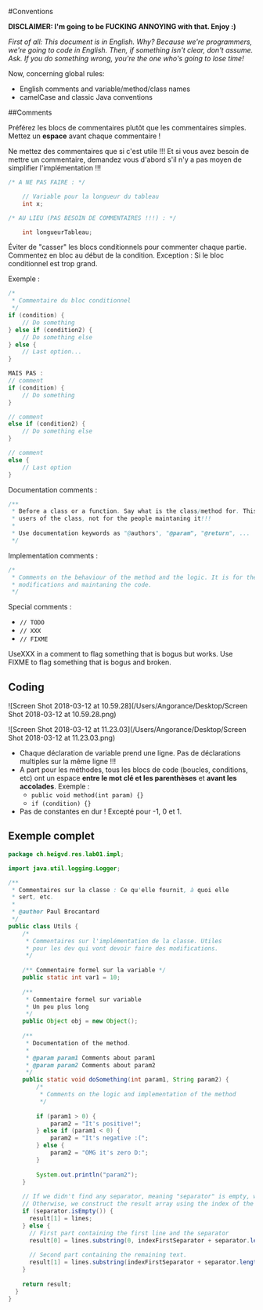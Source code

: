 #Conventions

**DISCLAIMER: I'm going to be FUCKING ANNOYING with that. Enjoy :)**

*First of all: This document is in English. Why? Because we're programmers, we're going to code in English. Then, if something isn't clear, don't assume. Ask. If you do something wrong, you're the one who's going to lose time!*

Now, concerning global rules:

+ English comments and variable/method/class names
+ camelCase and classic Java conventions

##Comments

Préférez les blocs de commentaires plutôt que les commentaires simples. Mettez un **espace** avant chaque commentaire !

Ne mettez des commentaires que si c'est utile !!! Et si vous avez besoin de mettre un commentaire, demandez vous d'abord s'il n'y a pas moyen de simplifier l'implémentation !!!

```java
/* A NE PAS FAIRE : */

	// Variable pour la longueur du tableau
	int x;

/* AU LIEU (PAS BESOIN DE COMMENTAIRES !!!) : */

	int longueurTableau;
```

Éviter de "casser" les blocs conditionnels pour commenter chaque partie. Commentez en bloc au début de la condition. Exception : Si le bloc conditionnel est trop grand.



Exemple :

```java
/*
 * Commentaire du bloc conditionnel
 */
if (condition) {
    // Do something
} else if (condition2) {
    // Do something else
} else {
    // Last option...
}

MAIS PAS :
// comment
if (condition) {
    // Do something
}

// comment
else if (condition2) {
    // Do something else
}

// comment
else {
    // Last option
}
```

Documentation comments :

```java
/**
 * Before a class or a function. Say what is the class/method for. This documentation is for
 * users of the class, not for the people maintaning it!!!
 *
 * Use documentation keywords as "@authors", "@param", "@return", ...
 */
```







Implementation comments :

```java
/*
 * Comments on the behaviour of the method and the logic. It is for the devs, to help for further 
 * modifications and maintaning the code.
 */
```

Special comments :

+ `// TODO`
+ `// XXX`
+ `// FIXME`

UseXXX in a comment to flag something that is bogus but works. Use FIXME to flag something that is bogus and broken.

## Coding

![Screen Shot 2018-03-12 at 10.59.28](/Users/Angorance/Desktop/Screen Shot 2018-03-12 at 10.59.28.png)

![Screen Shot 2018-03-12 at 11.23.03](/Users/Angorance/Desktop/Screen Shot 2018-03-12 at 11.23.03.png)

+ Chaque déclaration de variable prend une ligne. Pas de déclarations multiples sur la même ligne !!!
+ A part pour les méthodes, tous les blocs de code (boucles, conditions, etc) ont un espace **entre le mot clé et les parenthèses** et **avant les accolades**. Exemple : 
  + `public void method(int param) {}`
  + `if (condition) {}`
+ Pas de constantes en dur ! Excepté pour -1, 0 et 1.











## Exemple complet

```java
package ch.heigvd.res.lab01.impl;

import java.util.logging.Logger;

/**
 * Commentaires sur la classe : Ce qu'elle fournit, à quoi elle
 * sert, etc.
 *
 * @author Paul Brocantard
 */
public class Utils {
    /*
     * Commentaires sur l'implémentation de la classe. Utiles
     * pour les dev qui vont devoir faire des modifications.
     */
    
    /** Commentaire formel sur la variable */
    public static int var1 = 10;
    
    /**
     * Commentaire formel sur variable
     * Un peu plus long
     */
    public Object obj = new Object();
  
  	/**
  	 * Documentation of the method.
  	 *
  	 * @param param1 Comments about param1
  	 * @param param2 Comments about param2
     */
    public static void doSomething(int param1, String param2) {
        /*
         * Comments on the logic and implementation of the method
         */
        
        if (param1 > 0) {
            param2 = "It's positive!";
        } else if (param1 < 0) {
            param2 = "It's negative :(";
        } else {
            param2 = "OMG it's zero D:";
        }
  
    	System.out.println("param2");
    }
    
    // If we didn't find any separator, meaning "separator" is empty, we set "lines" in the second part of the result.
    // Otherwise, we construct the result array using the index of the separator found.
    if (separator.isEmpty()) {
      result[1] = lines;
    } else {
      // First part containing the first line and the separator
      result[0] = lines.substring(0, indexFirstSeparator + separator.length());
      
      // Second part containing the remaining text.
      result[1] = lines.substring(indexFirstSeparator + separator.length());
    }
    
    return result;
  }
}
```

